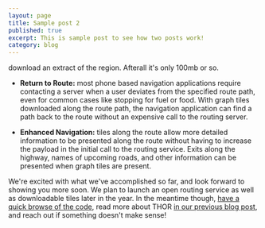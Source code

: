 ```yaml
---
layout: page
title: Sample post 2
published: true
excerpt: This is sample post to see how two posts work!
category: blog
---
```

download an extract of the region. Afterall it's only 100mb or so.

 - **Return to Route:**  most phone based navigation applications require contacting a server when a user deviates from the specified route path, even for common cases like stopping for fuel or food. With graph tiles downloaded along the route path, the navigation application can find a path back to the route without an expensive call to the routing server.

 - **Enhanced Navigation:** tiles along the route allow more detailed information to be presented along the route without having to increase the payload in the initial call to the routing service. Exits along the highway, names of upcoming roads, and other information can be presented when graph tiles are present.

We're excited with what we've accomplished so far, and look forward to showing you more soon. We plan to launch an open routing service as well as downloadable tiles later in the year. In the meantime though, [have a quick browse of the code](https://github.com/valhalla), read more about THOR [in our previous blog post](https://mapzen.com/blog/valhalla-intro), and reach out if something doesn't make sense!

